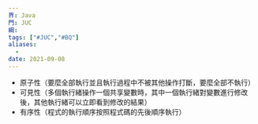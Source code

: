 ```yaml
---
界: Java
門: JUC
綱: 
tags: ["#JUC","#BQ"]
aliases:
  - 
date: 2021-09-08
---
```


-   原子性（要麼全部執行並且執行過程中不被其他操作打斷，要麼全部不執行）
-   可見性（多個執行緒操作一個共享變數時，其中一個執行緒對變數進行修改後，其他執行緒可以立即看到修改的結果）
-   有序性（程式的執行順序按照程式碼的先後順序執行）